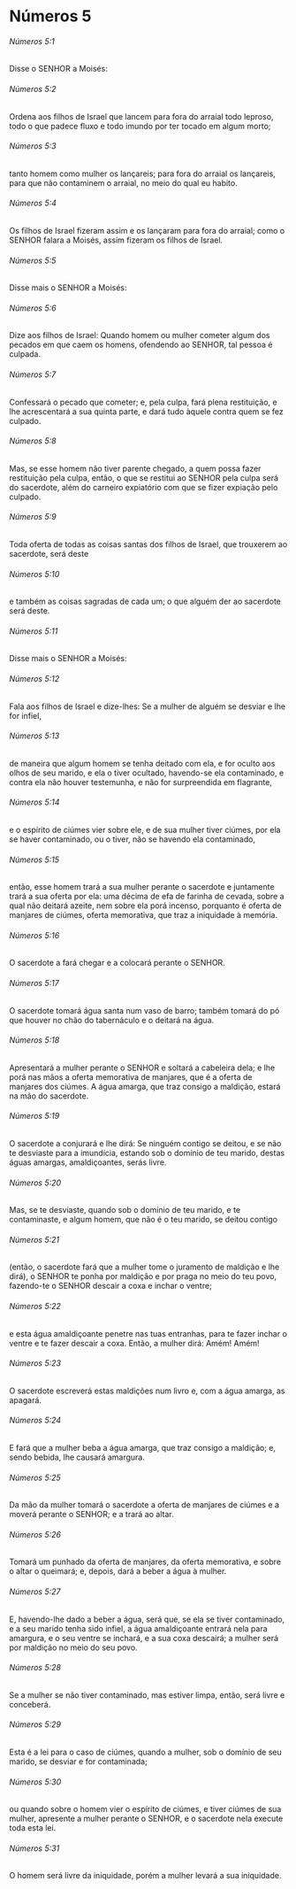 # Números 5

###### Números 5:1

Disse o SENHOR a Moisés:

###### Números 5:2

Ordena aos filhos de Israel que lancem para fora do arraial todo leproso, todo o que padece fluxo e todo imundo por ter tocado em algum morto;

###### Números 5:3

tanto homem como mulher os lançareis; para fora do arraial os lançareis, para que não contaminem o arraial, no meio do qual eu habito.

###### Números 5:4

Os filhos de Israel fizeram assim e os lançaram para fora do arraial; como o SENHOR falara a Moisés, assim fizeram os filhos de Israel.

###### Números 5:5

Disse mais o SENHOR a Moisés:

###### Números 5:6

Dize aos filhos de Israel: Quando homem ou mulher cometer algum dos pecados em que caem os homens, ofendendo ao SENHOR, tal pessoa é culpada.

###### Números 5:7

Confessará o pecado que cometer; e, pela culpa, fará plena restituição, e lhe acrescentará a sua quinta parte, e dará tudo àquele contra quem se fez culpado.

###### Números 5:8

Mas, se esse homem não tiver parente chegado, a quem possa fazer restituição pela culpa, então, o que se restitui ao SENHOR pela culpa será do sacerdote, além do carneiro expiatório com que se fizer expiação pelo culpado.

###### Números 5:9

Toda oferta de todas as coisas santas dos filhos de Israel, que trouxerem ao sacerdote, será deste

###### Números 5:10

e também as coisas sagradas de cada um; o que alguém der ao sacerdote será deste.

###### Números 5:11

Disse mais o SENHOR a Moisés:

###### Números 5:12

Fala aos filhos de Israel e dize-lhes: Se a mulher de alguém se desviar e lhe for infiel,

###### Números 5:13

de maneira que algum homem se tenha deitado com ela, e for oculto aos olhos de seu marido, e ela o tiver ocultado, havendo-se ela contaminado, e contra ela não houver testemunha, e não for surpreendida em flagrante,

###### Números 5:14

e o espírito de ciúmes vier sobre ele, e de sua mulher tiver ciúmes, por ela se haver contaminado, ou o tiver, não se havendo ela contaminado,

###### Números 5:15

então, esse homem trará a sua mulher perante o sacerdote e juntamente trará a sua oferta por ela: uma décima de efa de farinha de cevada, sobre a qual não deitará azeite, nem sobre ela porá incenso, porquanto é oferta de manjares de ciúmes, oferta memorativa, que traz a iniquidade à memória.

###### Números 5:16

O sacerdote a fará chegar e a colocará perante o SENHOR.

###### Números 5:17

O sacerdote tomará água santa num vaso de barro; também tomará do pó que houver no chão do tabernáculo e o deitará na água.

###### Números 5:18

Apresentará a mulher perante o SENHOR e soltará a cabeleira dela; e lhe porá nas mãos a oferta memorativa de manjares, que é a oferta de manjares dos ciúmes. A água amarga, que traz consigo a maldição, estará na mão do sacerdote.

###### Números 5:19

O sacerdote a conjurará e lhe dirá: Se ninguém contigo se deitou, e se não te desviaste para a imundícia, estando sob o domínio de teu marido, destas águas amargas, amaldiçoantes, serás livre.

###### Números 5:20

Mas, se te desviaste, quando sob o domínio de teu marido, e te contaminaste, e algum homem, que não é o teu marido, se deitou contigo

###### Números 5:21

(então, o sacerdote fará que a mulher tome o juramento de maldição e lhe dirá), o SENHOR te ponha por maldição e por praga no meio do teu povo, fazendo-te o SENHOR descair a coxa e inchar o ventre;

###### Números 5:22

e esta água amaldiçoante penetre nas tuas entranhas, para te fazer inchar o ventre e te fazer descair a coxa. Então, a mulher dirá: Amém! Amém!

###### Números 5:23

O sacerdote escreverá estas maldições num livro e, com a água amarga, as apagará.

###### Números 5:24

E fará que a mulher beba a água amarga, que traz consigo a maldição; e, sendo bebida, lhe causará amargura.

###### Números 5:25

Da mão da mulher tomará o sacerdote a oferta de manjares de ciúmes e a moverá perante o SENHOR; e a trará ao altar.

###### Números 5:26

Tomará um punhado da oferta de manjares, da oferta memorativa, e sobre o altar o queimará; e, depois, dará a beber a água à mulher.

###### Números 5:27

E, havendo-lhe dado a beber a água, será que, se ela se tiver contaminado, e a seu marido tenha sido infiel, a água amaldiçoante entrará nela para amargura, e o seu ventre se inchará, e a sua coxa descairá; a mulher será por maldição no meio do seu povo.

###### Números 5:28

Se a mulher se não tiver contaminado, mas estiver limpa, então, será livre e conceberá.

###### Números 5:29

Esta é a lei para o caso de ciúmes, quando a mulher, sob o domínio de seu marido, se desviar e for contaminada;

###### Números 5:30

ou quando sobre o homem vier o espírito de ciúmes, e tiver ciúmes de sua mulher, apresente a mulher perante o SENHOR, e o sacerdote nela execute toda esta lei.

###### Números 5:31

O homem será livre da iniquidade, porém a mulher levará a sua iniquidade.

